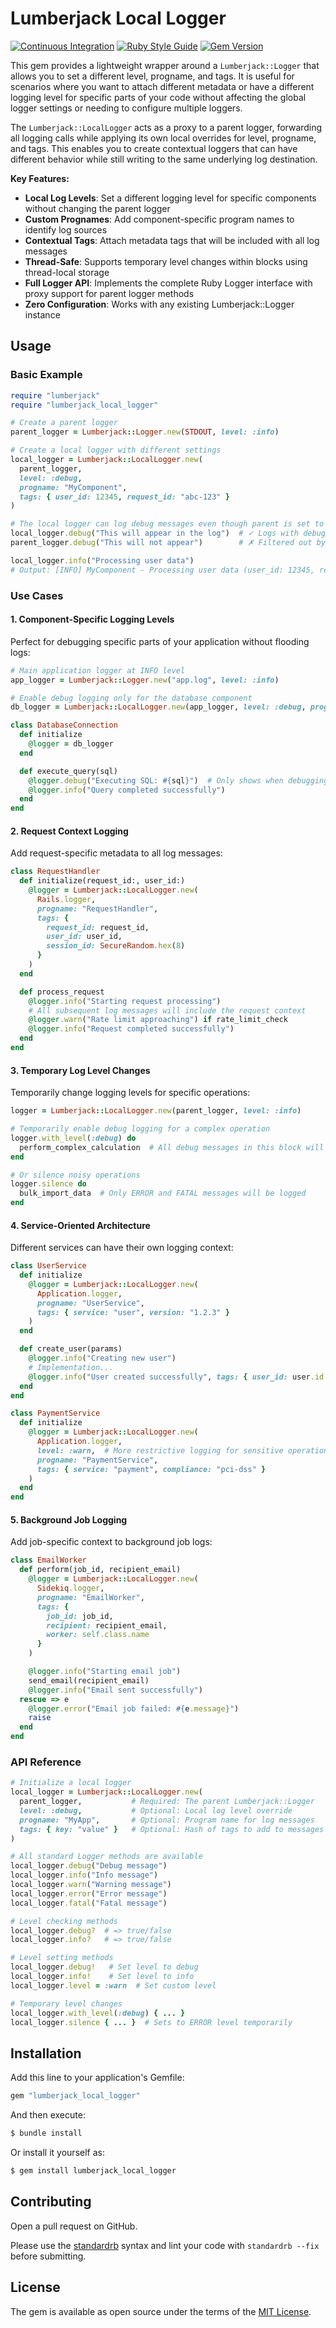 # Lumberjack Local Logger

[![Continuous Integration](https://github.com/bdurand/lumberjack_local_logger/actions/workflows/continuous_integration.yml/badge.svg)](https://github.com/bdurand/lumberjack_local_logger/actions/workflows/continuous_integration.yml)
[![Ruby Style Guide](https://img.shields.io/badge/code_style-standard-brightgreen.svg)](https://github.com/testdouble/standard)
[![Gem Version](https://badge.fury.io/rb/lumberjack_local_logger.svg)](https://badge.fury.io/rb/lumberjack_local_logger)

This gem provides a lightweight wrapper around a `Lumberjack::Logger` that allows you to set a different level, progname, and tags. It is useful for scenarios where you want to attach different metadata or have a different logging level for specific parts of your code without affecting the global logger settings or needing to configure multiple loggers.

The `Lumberjack::LocalLogger` acts as a proxy to a parent logger, forwarding all logging calls while applying its own local overrides for level, progname, and tags. This enables you to create contextual loggers that can have different behavior while still writing to the same underlying log destination.

**Key Features:**

- **Local Log Levels**: Set a different logging level for specific components without changing the parent logger
- **Custom Prognames**: Add component-specific program names to identify log sources
- **Contextual Tags**: Attach metadata tags that will be included with all log messages
- **Thread-Safe**: Supports temporary level changes within blocks using thread-local storage
- **Full Logger API**: Implements the complete Ruby Logger interface with proxy support for parent logger methods
- **Zero Configuration**: Works with any existing Lumberjack::Logger instance

## Usage

### Basic Example

```ruby
require "lumberjack"
require "lumberjack_local_logger"

# Create a parent logger
parent_logger = Lumberjack::Logger.new(STDOUT, level: :info)

# Create a local logger with different settings
local_logger = Lumberjack::LocalLogger.new(
  parent_logger,
  level: :debug,
  progname: "MyComponent",
  tags: { user_id: 12345, request_id: "abc-123" }
)

# The local logger can log debug messages even though parent is set to info
local_logger.debug("This will appear in the log")  # ✓ Logs with debug level
parent_logger.debug("This will not appear")        # ✗ Filtered out by parent's info level

local_logger.info("Processing user data")
# Output: [INFO] MyComponent - Processing user data (user_id: 12345, request_id: abc-123)
```

### Use Cases

#### 1. Component-Specific Logging Levels

Perfect for debugging specific parts of your application without flooding logs:

```ruby
# Main application logger at INFO level
app_logger = Lumberjack::Logger.new("app.log", level: :info)

# Enable debug logging only for the database component
db_logger = Lumberjack::LocalLogger.new(app_logger, level: :debug, progname: "Database")

class DatabaseConnection
  def initialize
    @logger = db_logger
  end

  def execute_query(sql)
    @logger.debug("Executing SQL: #{sql}")  # Only shows when debugging DB issues
    @logger.info("Query completed successfully")
  end
end
```

#### 2. Request Context Logging

Add request-specific metadata to all log messages:

```ruby
class RequestHandler
  def initialize(request_id:, user_id:)
    @logger = Lumberjack::LocalLogger.new(
      Rails.logger,
      progname: "RequestHandler",
      tags: {
        request_id: request_id,
        user_id: user_id,
        session_id: SecureRandom.hex(8)
      }
    )
  end

  def process_request
    @logger.info("Starting request processing")
    # All subsequent log messages will include the request context
    @logger.warn("Rate limit approaching") if rate_limit_check
    @logger.info("Request completed successfully")
  end
end
```

#### 3. Temporary Log Level Changes

Temporarily change logging levels for specific operations:

```ruby
logger = Lumberjack::LocalLogger.new(parent_logger, level: :info)

# Temporarily enable debug logging for a complex operation
logger.with_level(:debug) do
  perform_complex_calculation  # All debug messages in this block will be logged
end

# Or silence noisy operations
logger.silence do
  bulk_import_data  # Only ERROR and FATAL messages will be logged
end
```

#### 4. Service-Oriented Architecture

Different services can have their own logging context:

```ruby
class UserService
  def initialize
    @logger = Lumberjack::LocalLogger.new(
      Application.logger,
      progname: "UserService",
      tags: { service: "user", version: "1.2.3" }
    )
  end

  def create_user(params)
    @logger.info("Creating new user")
    # Implementation...
    @logger.info("User created successfully", tags: { user_id: user.id })
  end
end

class PaymentService
  def initialize
    @logger = Lumberjack::LocalLogger.new(
      Application.logger,
      level: :warn,  # More restrictive logging for sensitive operations
      progname: "PaymentService",
      tags: { service: "payment", compliance: "pci-dss" }
    )
  end
end
```

#### 5. Background Job Logging

Add job-specific context to background job logs:

```ruby
class EmailWorker
  def perform(job_id, recipient_email)
    @logger = Lumberjack::LocalLogger.new(
      Sidekiq.logger,
      progname: "EmailWorker",
      tags: {
        job_id: job_id,
        recipient: recipient_email,
        worker: self.class.name
      }
    )

    @logger.info("Starting email job")
    send_email(recipient_email)
    @logger.info("Email sent successfully")
  rescue => e
    @logger.error("Email job failed: #{e.message}")
    raise
  end
end
```

### API Reference

```ruby
# Initialize a local logger
local_logger = Lumberjack::LocalLogger.new(
  parent_logger,           # Required: The parent Lumberjack::Logger
  level: :debug,           # Optional: Local log level override
  progname: "MyApp",       # Optional: Program name for log messages
  tags: { key: "value" }   # Optional: Hash of tags to add to messages
)

# All standard Logger methods are available
local_logger.debug("Debug message")
local_logger.info("Info message")
local_logger.warn("Warning message")
local_logger.error("Error message")
local_logger.fatal("Fatal message")

# Level checking methods
local_logger.debug?  # => true/false
local_logger.info?   # => true/false

# Level setting methods
local_logger.debug!   # Set level to debug
local_logger.info!    # Set level to info
local_logger.level = :warn  # Set custom level

# Temporary level changes
local_logger.with_level(:debug) { ... }
local_logger.silence { ... }  # Sets to ERROR level temporarily
```


## Installation

Add this line to your application's Gemfile:

```ruby
gem "lumberjack_local_logger"
```

And then execute:
```bash
$ bundle install
```

Or install it yourself as:
```bash
$ gem install lumberjack_local_logger
```

## Contributing

Open a pull request on GitHub.

Please use the [standardrb](https://github.com/testdouble/standard) syntax and lint your code with `standardrb --fix` before submitting.

## License

The gem is available as open source under the terms of the [MIT License](https://opensource.org/licenses/MIT).
